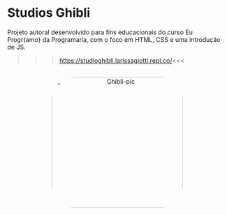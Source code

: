 # Studios Ghibli
Projeto autoral desenvolvido para fins educacionais do curso Eu Progr{amo} da Programaria, com o foco em HTML, CSS e uma introdução de JS.

>>>https://studioghibli.larissagiotti.repl.co/<<<

##
<div align="center">
   <img align="center" alt="Ghibli-pic" height="300" style="border-radius:50px;" src="https://studioghibli.larissagiotti.repl.co/img/LogoGhibli.png" link+"https://StudioGhibli.larissagiotti.repl.co">
</div>
</div>
